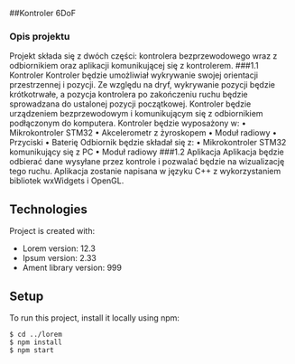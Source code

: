 ##Kontroler 6DoF
### Opis projektu
Projekt składa się z dwóch części: kontrolera bezprzewodowego wraz z odbiornikiem
oraz aplikacji komunikującej się z kontrolerem.
###1.1 Kontroler
Kontroler będzie umożliwiał wykrywanie swojej orientacji przestrzennej i pozycji. Ze
względu na dryf, wykrywanie pozycji będzie krótkotrwałe, a pozycja kontrolera po zakończeniu ruchu będzie sprowadzana do ustalonej pozycji początkowej. Kontroler będzie
urządzeniem bezprzewodowym i komunikującym się z odbiornikiem podłączonym do komputera.
Kontroler będzie wyposażony w:
• Mikrokontroler STM32
• Akcelerometr z żyroskopem
• Moduł radiowy
• Przyciski
• Baterię
Odbiornik będzie składał się z:
• Mikrokontroler STM32 komunikujący się z PC
• Moduł radiowy
###1.2 Aplikacja
Aplikacja będzie odbierać dane wysyłane przez kontrole i pozwalać będzie na wizualizację tego ruchu. Aplikacja zostanie napisana w języku C++ z wykorzystaniem bibliotek
wxWidgets i OpenGL.
  
  
## Technologies
Project is created with:
* Lorem version: 12.3
* Ipsum version: 2.33
* Ament library version: 999
	
## Setup
To run this project, install it locally using npm:

```
$ cd ../lorem
$ npm install
$ npm start
```

